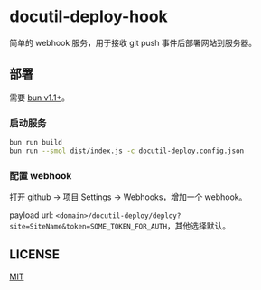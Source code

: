 # docutil-deploy-hook

简单的 webhook 服务，用于接收 git push 事件后部署网站到服务器。

## 部署

需要 [bun v1.1+](https://bun.sh)。

### 启动服务

```sh
bun run build
bun run --smol dist/index.js -c docutil-deploy.config.json
```

### 配置 webhook

打开 github -> 项目 Settings -> Webhooks，增加一个 webhook。

payload url: `<domain>/docutil-deploy/deploy?site=SiteName&token=SOME_TOKEN_FOR_AUTH`，其他选择默认。

## LICENSE

[MIT](LICENSE)
